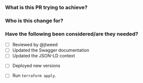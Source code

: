 ### What is this PR trying to achieve?

### Who is this change for?

### Have the following been considered/are they needed?

<!-- Delete bullets if they don't apply to this patch -->

<!-- If you're making public API changes -->
- [ ] Reviewed by @jtweed
- [ ] Updated the Swagger documentation
- [ ] Updated the JSON-LD context
<!-- If you're making application changes -->
- [ ] Deployed new versions
<!-- Remove this section if you don't have Terraform changes -->
- [ ] Run `terraform apply`.
